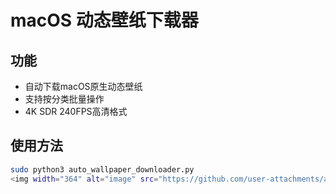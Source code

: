 # macOS 动态壁纸下载器

## 功能
- 自动下载macOS原生动态壁纸
- 支持按分类批量操作
- 4K SDR 240FPS高清格式

## 使用方法
```bash
sudo python3 auto_wallpaper_downloader.py
<img width="364" alt="image" src="https://github.com/user-attachments/assets/24ace20e-7bb8-4811-a8be-c559d0ffa207" />
